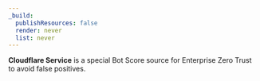 ```yaml
---
_build:
  publishResources: false
  render: never
  list: never
---
```


**Cloudflare Service** is a special Bot Score source for Enterprise Zero Trust to avoid false positives.
